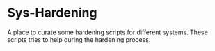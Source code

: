 # Sys-Hardening

A place to curate some hardening scripts for different systems. These scripts tries to help during the hardening process.
 
